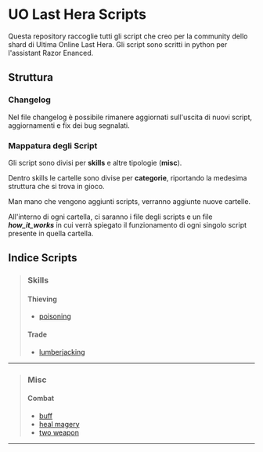 # UO Last Hera Scripts

Questa repository raccoglie tutti gli script che creo per la community dello shard di Ultima Online Last Hera. Gli script sono scritti in python per l'assistant Razor Enanced.

## Struttura

### Changelog

Nel file changelog è possibile rimanere aggiornati sull'uscita di nuovi script, aggiornamenti e fix dei bug segnalati.

### Mappatura degli Script

Gli script sono divisi per **skills** e altre tipologie (**misc**).

Dentro skills le cartelle sono divise per **categorie**, riportando la medesima struttura che si trova in gioco.

Man mano che vengono aggiunti scripts, verranno aggiunte nuove cartelle.

All'interno di ogni cartella, ci saranno i file degli scripts e un file ***how_it_works*** in cui verrà spiegato il funzionamento di ogni singolo script presente in quella cartella.

## Indice Scripts

> ### Skills
>
> #### Thieving
>
> - [poisoning](https://github.com/Cantilux/UO-Last-Hera-Scripts/blob/master/skills/trade/poisoning.py)
>
> #### Trade
>
> - [lumberjacking](https://github.com/Cantilux/UO-Last-Hera-Scripts/blob/master/skills/trade/lumberjacking.py)
>

_________________

> ### Misc
>
> #### Combat
>
> - [buff](https://github.com/Cantilux/UO-Last-Hera-Scripts/blob/master/misc/combat/buff.py)
> - [heal magery](https://github.com/Cantilux/UO-Last-Hera-Scripts/blob/master/misc/combat/heal_magery.py)
> - [two weapon](https://github.com/Cantilux/UO-Last-Hera-Scripts/blob/master/misc/combat/two_weapon.py)
>
_________________
